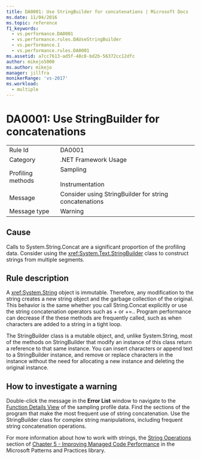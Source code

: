 ```yaml
---
title: DA0001: Use StringBuilder for concatenations | Microsoft Docs
ms.date: 11/04/2016
ms.topic: reference
f1_keywords: 
  - vs.performance.DA0001
  - vs.performance.rules.DAUseStringBuilder
  - vs.performance.1
  - vs.performance.rules.DA0001
ms.assetid: a7cc7613-ad5f-48c8-bd2b-56372cc12dfc
author: mikejo5000
ms.author: mikejo
manager: jillfra
monikerRange: 'vs-2017'
ms.workload: 
  - multiple
---
```

# DA0001: Use StringBuilder for concatenations

|||
|-|-|
|Rule Id|DA0001|
|Category|.NET Framework Usage|
|Profiling methods|Sampling<br /><br /> Instrumentation|
|Message|Consider using StringBuilder for string concatenations|
|Message type|Warning|

## Cause
 Calls to System.String.Concat are a significant proportion of the profiling data. Consider using the <xref:System.Text.StringBuilder> class to construct strings from multiple segments.

## Rule description
 A <xref:System.String> object is immutable. Therefore, any modification to the string creates a new string object and the garbage collection of the original. This behavior is the same whether you call String.Concat explicitly or use the string concatenation operators such as + or +=.. Program performance can decrease if the these methods are frequently called, such as when characters are added to a string in a tight loop.

 The StringBuilder class is a mutable object, and, unlike System.String, most of the methods on StringBuilder that modify an instance of this class return a reference to that same instance. You can insert characters or append text to a StringBuilder instance, and remove or replace characters in the instance without the need for allocating a new instance and deleting the original instance.

## How to investigate a warning
 Double-click the message in the **Error List** window to navigate to the [Function Details View](../profiling/function-details-view.md) of the sampling profile data. Find the sections of the program that make the most frequent use of string concatenation. Use the StringBuilder class for complex string manipulations, including frequent string concatenation operations.

 For more information about how to work with strings, the [String Operations](/previous-versions/msp-n-p/ff647790(v=pandp.10)#string-operations) section of [Chapter 5 - Improving Managed Code Performance](/previous-versions/msp-n-p/ff647790(v=pandp.10)) in the Microsoft Patterns and Practices library.
